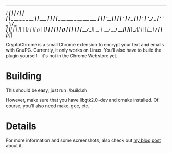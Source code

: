   _____                  _         _____ _                              
 / ____|                | |       / ____| |                             
| |     _ __ _   _ _ __ | |_ ___ | |    | |__  _ __ ___  _ __ ___   ___ 
| |    | '__| | | | '_ \| __/ _ \| |    | '_ \| '__/ _ \| '_ ` _ \ / _ \
| |____| |  | |_| | |_) | || (_) | |____| | | | | | (_) | | | | | |  __/
 \_____|_|   \__, | .__/ \__\___/ \_____|_| |_|_|  \___/|_| |_| |_|\___|
              __/ | |                                                   
             |___/|_|                                                   



CryptoChrome is a small Chrome extension to encrypt your text and emails with GnuPG. Currently, it only works on Linux. You'll also have to build the plugin yourself - it's not in the Chrome Webstore yet.

Building
========

This should be easy, just run
		./build.sh

However, make sure that you have libgtk2.0-dev and cmake installed. Of course, you'll also need make, gcc, etc.

Details
=======

For more information and some screenshots, also check out [my blog post](http://www.furidamu.org/blog/2012/02/26/protecting-your-mails-with-gnupg/) about it.